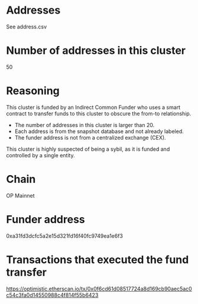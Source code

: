 # Addresses

See address.csv

# Number of addresses in this cluster

50

# Reasoning

This cluster is funded by an Indirect Common Funder who uses a smart contract to transfer funds to this cluster to obscure the from-to relationship.

- The number of addresses in this cluster is larger than 20.
- Each address is from the snapshot database and not already labeled.
- The funder address is not from a centralized exchange (CEX).

This cluster is highly suspected of being a sybil, as it is funded and controlled by a single entity.

# Chain

OP Mainnet

# Funder address

0xa31fd3dcfc5a2e15d321fd16f40fc9749ea1e6f3

# Transactions that executed the fund transfer

https://optimistic.etherscan.io/tx/0x0f6cd61d08517724a8d169cb90aec5ac0c54c3fa0d14550988c4f814f55b6423
